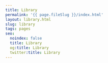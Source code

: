 ```yaml
---
title: Library
permalink: '{{ page.fileSlug }}/index.html'
layout: library.html
slug: library
tags: pages
seo:
  noindex: false
  title: Library
  og:title: Library
  twitter:title: Library
---
```



